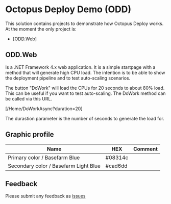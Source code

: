 # Octopus Deploy Demo (ODD)

This solution contains projects to demonstrate how Octopus Deploy works. At the moment the only project is:

* [ODD.Web]

## ODD.Web

Is a .NET Framework 4.x web application. It is a simple startpage with a method that will generate high CPU load. The intention is to be able to show the deployment pipeline 
and to test auto-scaling scenarios. 

The button "DoWork" will load the CPUs for 20 seconds to about 80% load. This can be useful if you want to test auto-scaling.  The DoWork method can be called via this URL.

[/Home/DoWorkAsync?duration=20] 

The durastion parameter is the number of seconds to generate the load for.


## Graphic profile

| Name | HEX | Comment |
| ---- | ---- | ---- |
| Primary color / Basefarm Blue | #08314c | |
| Secondary color / Basefarm Light Blue | #cad6dd | |

## Feedback

Please submit any feedback as [issues](https://github.com/yooakim/odd/issues/new) 


